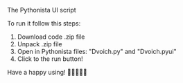 The Pythonista UI script

To run it follow this steps:
1. Download code .zip file
2. Unpack .zip file
3. Open in Pythonista files: "Dvoich.py" and "Dvoich.pyui"
4. Click to the run button!
	
Have a happy using! 🙂🙂🙂🙂🙂
